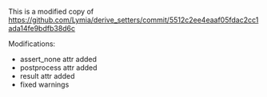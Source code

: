 This is a modified copy of https://github.com/Lymia/derive_setters/commit/5512c2ee4eaaf05fdac2cc1ada14fe9bdfb38d6c

Modifications:
- assert_none attr added
- postprocess attr added
- result attr added
- fixed warnings


